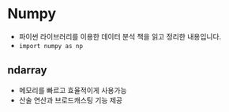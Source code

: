 # Numpy
- 파이썬 라이브러리를 이용한 데이터 분석 책을 읽고 정리한 내용입니다.
- `import numpy as np`
## ndarray
- 메모리를 빠르고 효율적이게 사용가능
- 산술 연산과 브로드캐스팅 기능 제공